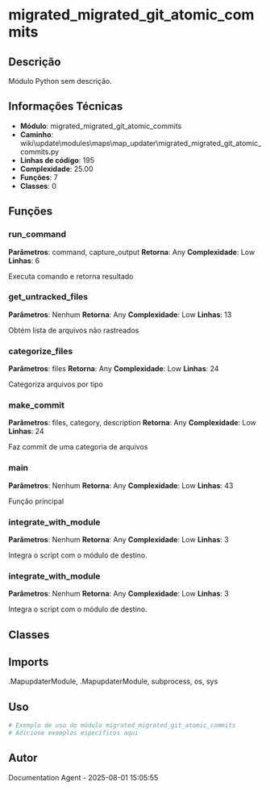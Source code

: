 # migrated_migrated_git_atomic_commits

## Descrição

Módulo Python sem descrição.

## Informações Técnicas

- **Módulo**: migrated_migrated_git_atomic_commits
- **Caminho**: wiki\update\modules\maps\map_updater\migrated_migrated_git_atomic_commits.py
- **Linhas de código**: 195
- **Complexidade**: 25.00
- **Funções**: 7
- **Classes**: 0

## Funções

### run_command

**Parâmetros**: command, capture_output
**Retorna**: Any
**Complexidade**: Low
**Linhas**: 6

Executa comando e retorna resultado

### get_untracked_files

**Parâmetros**: Nenhum
**Retorna**: Any
**Complexidade**: Low
**Linhas**: 13

Obtém lista de arquivos não rastreados

### categorize_files

**Parâmetros**: files
**Retorna**: Any
**Complexidade**: Low
**Linhas**: 24

Categoriza arquivos por tipo

### make_commit

**Parâmetros**: files, category, description
**Retorna**: Any
**Complexidade**: Low
**Linhas**: 24

Faz commit de uma categoria de arquivos

### main

**Parâmetros**: Nenhum
**Retorna**: Any
**Complexidade**: Low
**Linhas**: 43

Função principal

### integrate_with_module

**Parâmetros**: Nenhum
**Retorna**: Any
**Complexidade**: Low
**Linhas**: 3

Integra o script com o módulo de destino.

### integrate_with_module

**Parâmetros**: Nenhum
**Retorna**: Any
**Complexidade**: Low
**Linhas**: 3

Integra o script com o módulo de destino.

## Classes

## Imports

.MapupdaterModule, .MapupdaterModule, subprocess, os, sys

## Uso

```python
# Exemplo de uso do módulo migrated_migrated_git_atomic_commits
# Adicione exemplos específicos aqui
```

## Autor

Documentation Agent - 2025-08-01 15:05:55
